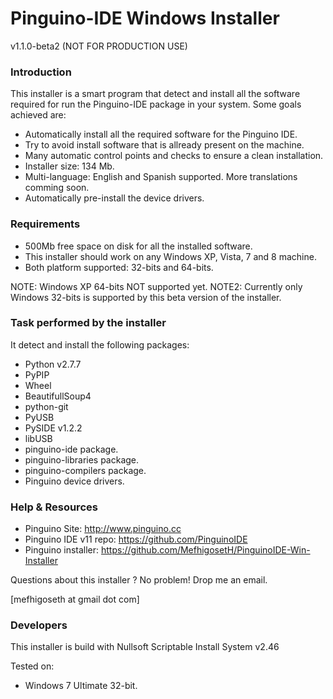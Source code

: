 Pinguino-IDE Windows Installer
==============================

v1.1.0-beta2 (NOT FOR PRODUCTION USE)

### Introduction

This installer is a smart program that detect and install all the software required
for run the Pinguino-IDE package in your system. Some goals achieved are:

* Automatically install all the required software for the Pinguino IDE.
* Try to avoid install software that is allready present on the machine.
* Many automatic control points and checks to ensure a clean installation.
* Installer size: 134 Mb.
* Multi-language: English and Spanish supported. More translations comming soon.
* Automatically pre-install the device drivers.

### Requirements

* 500Mb free space on disk for all the installed software.
* This installer should work on any Windows XP, Vista, 7 and 8 machine.
* Both platform supported: 32-bits and 64-bits.

NOTE: Windows XP 64-bits NOT supported yet.
NOTE2: Currently only Windows 32-bits is supported by this beta version of the installer.

### Task performed by the installer

It detect and install the following packages:

* Python v2.7.7
* PyPIP
* Wheel
* BeautifullSoup4
* python-git
* PyUSB
* PySIDE v1.2.2
* libUSB
* pinguino-ide package.
* pinguino-libraries package.
* pinguino-compilers package.
* Pinguino device drivers.

### Help & Resources

* Pinguino Site: http://www.pinguino.cc
* Pinguino IDE v11 repo: https://github.com/PinguinoIDE
* Pinguino installer: https://github.com/MefhigosetH/PinguinoIDE-Win-Installer

Questions about this installer ? No problem! Drop me an email.

[mefhigoseth at gmail dot com]

### Developers

This installer is build with Nullsoft Scriptable Install System v2.46

Tested on:

* Windows 7 Ultimate 32-bit.